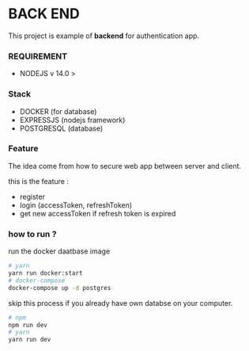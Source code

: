 # BACK END

This project is example of **backend** for authentication app.

### REQUIREMENT

- NODEJS v 14.0 >

### Stack

- DOCKER (for database)
- EXPRESSJS (nodejs framework)
- POSTGRESQL (database)

### Feature

The idea come from how to secure web app between server and client.

this is the feature :

- register
- login (accessToken, refreshToken)
- get new accessToken if refresh token is expired

### how to run ?

run the docker daatbase image

```sh
# yarn
yarn run docker:start
# docker-compose
docker-compose up -d postgres
```

skip this process if you already have own databse on your computer.

```sh
# npm
npm run dev
# yarn
yarn run dev
```
